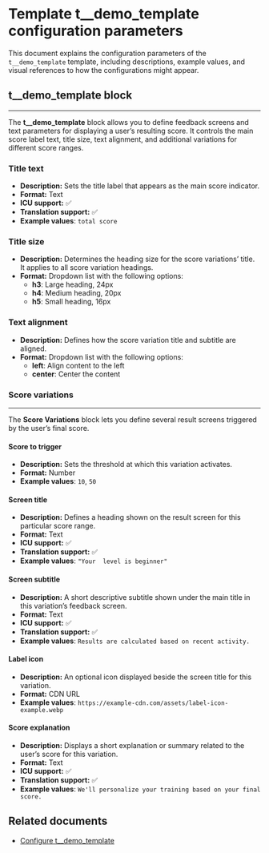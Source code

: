 # Template t__demo_template configuration parameters

This document explains the configuration parameters of the `t__demo_template` template, including descriptions, example values, and visual references to how the configurations might appear.

## t__demo_template block
---

The **t__demo_template** block allows you to define feedback screens and text parameters for displaying a user’s resulting score. It controls the main score label text, title size, text alignment, and additional variations for different score ranges.

### Title text

- **Description:** Sets the title label that appears as the main score indicator.  
- **Format:** Text  
- **ICU support:** ✅  
- **Translation support:** ✅  
- **Example values**: `total score`

### Title size

- **Description:** Determines the heading size for the score variations’ title. It applies to all score variation headings.  
- **Format:** Dropdown list with the following options:
  - **h3**: Large heading, 24px
  - **h4**: Medium heading, 20px
  - **h5**: Small heading, 16px

### Text alignment

- **Description:** Defines how the score variation title and subtitle are aligned.  
- **Format:** Dropdown list with the following options:
  - **left**: Align content to the left
  - **center**: Center the content

### Score variations
---

The **Score Variations** block lets you define several result screens triggered by the user’s final score.

#### Score to trigger

- **Description:** Sets the threshold at which this variation activates.  
- **Format:** Number  
- **Example values**: `10`, `50`

#### Screen title

- **Description:** Defines a heading shown on the result screen for this particular score range.  
- **Format:** Text  
- **ICU support:** ✅  
- **Translation support:** ✅  
- **Example values**: `"Your  level is beginner"`

#### Screen subtitle

- **Description:** A short descriptive subtitle shown under the main title in this variation’s feedback screen.  
- **Format:** Text  
- **ICU support:** ✅  
- **Translation support:** ✅  
- **Example values**: `Results are calculated based on recent activity.`

#### Label icon

- **Description:** An optional icon displayed beside the screen title for this variation.  
- **Format:** CDN URL  
- **Example values**: `https://example-cdn.com/assets/label-icon-example.webp`

#### Score explanation

- **Description:** Displays a short explanation or summary related to the user’s score for this variation.  
- **Format:** Text  
- **ICU support:** ✅  
- **Translation support:** ✅  
- **Example values**: `We'll personalize your training based on your final score.`

## Related documents

- [Configure t__demo_template](ai-technical-writing/ai-use-case/ai-use-case-writing-docs-from-templates)